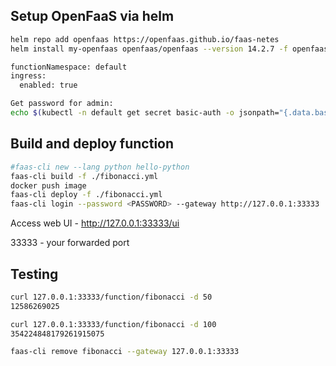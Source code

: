 ## Setup OpenFaaS via helm
```bash
helm repo add openfaas https://openfaas.github.io/faas-netes
helm install my-openfaas openfaas/openfaas --version 14.2.7 -f openfaas.yml

functionNamespace: default
ingress:
  enabled: true

Get password for admin:
echo $(kubectl -n default get secret basic-auth -o jsonpath="{.data.basic-auth-password}" | base64 --decode)
```

## Build and deploy function
```bash
#faas-cli new --lang python hello-python
faas-cli build -f ./fibonacci.yml
docker push image
faas-cli deploy -f ./fibonacci.yml
faas-cli login --password <PASSWORD> --gateway http://127.0.0.1:33333
```

Access web UI - http://127.0.0.1:33333/ui

33333 - your forwarded port
## Testing
```bash
curl 127.0.0.1:33333/function/fibonacci -d 50
12586269025

curl 127.0.0.1:33333/function/fibonacci -d 100
354224848179261915075

faas-cli remove fibonacci --gateway 127.0.0.1:33333
```
